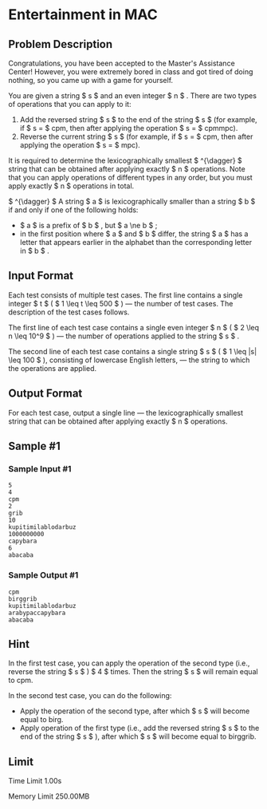 # Entertainment in MAC

## Problem Description

Congratulations, you have been accepted to the Master's Assistance Center! However, you were extremely bored in class and got tired of doing nothing, so you came up with a game for yourself.

You are given a string $ s $ and an even integer $ n $ . There are two types of operations that you can apply to it:

1. Add the reversed string $ s $ to the end of the string $ s $ (for example, if $ s =  $ cpm, then after applying the operation $ s =  $ cpmmpc).
2. Reverse the current string $ s $ (for example, if $ s =  $ cpm, then after applying the operation $ s =  $ mpc).

It is required to determine the lexicographically smallest $ ^{\dagger} $ string that can be obtained after applying exactly $ n $ operations. Note that you can apply operations of different types in any order, but you must apply exactly $ n $ operations in total.

 $ ^{\dagger} $ A string $ a $ is lexicographically smaller than a string $ b $ if and only if one of the following holds:

- $ a $ is a prefix of $ b $ , but $ a \ne b $ ;
- in the first position where $ a $ and $ b $ differ, the string $ a $ has a letter that appears earlier in the alphabet than the corresponding letter in $ b $ .

## Input Format

Each test consists of multiple test cases. The first line contains a single integer $ t $ ( $ 1 \leq t \leq 500 $ ) — the number of test cases. The description of the test cases follows.

The first line of each test case contains a single even integer $ n $ ( $ 2 \leq n \leq 10^9 $ ) — the number of operations applied to the string $ s $ .

The second line of each test case contains a single string $ s $ ( $ 1 \leq |s| \leq 100 $ ), consisting of lowercase English letters, — the string to which the operations are applied.

## Output Format

For each test case, output a single line — the lexicographically smallest string that can be obtained after applying exactly $ n $ operations.

## Sample #1

### Sample Input #1

```
5
4
cpm
2
grib
10
kupitimilablodarbuz
1000000000
capybara
6
abacaba
```

### Sample Output #1

```
cpm
birggrib
kupitimilablodarbuz
arabypaccapybara
abacaba
```

## Hint

In the first test case, you can apply the operation of the second type (i.e., reverse the string $ s $ ) $ 4 $ times. Then the string $ s $ will remain equal to cpm.

In the second test case, you can do the following:

- Apply the operation of the second type, after which $ s $ will become equal to birg.
- Apply operation of the first type (i.e., add the reversed string $ s $ to the end of the string $ s $ ), after which $ s $ will become equal to birggrib.

## Limit



Time Limit
1.00s

Memory Limit
250.00MB